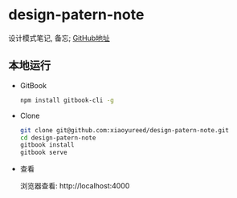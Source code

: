 # design-patern-note

设计模式笔记, 备忘; [GitHub地址](https://github.com/xiaoyureed/design-patern-note)

## 本地运行

*   GitBook

    ```sh
    npm install gitbook-cli -g
    ```

*   Clone

    ```sh
    git clone git@github.com:xiaoyureed/design-patern-note.git
    cd design-patern-note
    gitbook install
    gitbook serve
    ```

*   查看

    浏览器查看: http://localhost:4000
